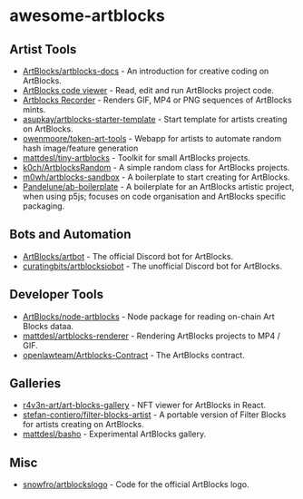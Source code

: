 # awesome-artblocks

## Artist Tools
- [ArtBlocks/artblocks-docs](https://github.com/ArtBlocks/artblocks-docs) - An introduction for creative coding on ArtBlocks.
- [ArtBlocks code viewer](https://art-blocks-viewer.davidfurlong1.repl.co/) - Read, edit and run ArtBlocks project code.
- [Artblocks Recorder](https://artblocks-renderer.netlify.app/) - Renders GIF, MP4 or PNG sequences of ArtBlocks mints.
- [asupkay/artblocks-starter-template](https://github.com/asupkay/artblocks-starter-template) - Start template for artists creating on ArtBlocks.
- [owenmoore/token-art-tools](https://github.com/owenmoore/token-art-tools) - Webapp for artists to automate random hash image/feature generation
- [mattdesl/tiny-artblocks](https://github.com/mattdesl/tiny-artblocks) - Toolkit for small ArtBlocks projects.
- [k0ch/ArtblocksRandom](https://github.com/k0ch/ArtblocksRandom) - A simple random class for ArtBlocks projects.
- [m0wh/artblocks-sandbox](https://github.com/m0wh/artblocks-sandbox) - A boilerplate to start creating for ArtBlocks.
- [Pandelune/ab-boilerplate](https://github.com/Pandelune/ab-boilerplate) - A boilerplate for an ArtBlocks artistic project, when using p5js; focuses on code organisation and ArtBlocks specific packaging.

## Bots and Automation
- [ArtBlocks/artbot](https://github.com/ArtBlocks/artbot) - The official Discord bot for ArtBlocks.
- [curatingbits/artblocksiobot](https://github.com/curatingbits/artblocksiobot) - The unofficial Discord bot for ArtBlocks.

## Developer Tools
- [ArtBlocks/node-artblocks](https://github.com/sheIby/node-artblocks) - Node package for reading on-chain Art Blocks dataa.
- [mattdesl/artblocks-renderer](https://github.com/mattdesl/artblocks-renderer) - Rendering ArtBlocks projects to MP4 / GIF.
- [openlawteam/Artblocks-Contract](https://github.com/openlawteam/Artblocks-Contract) - The ArtBlocks contract.

## Galleries
- [r4v3n-art/art-blocks-gallery](https://github.com/r4v3n-art/art-blocks-gallery) - NFT viewer for ArtBlocks in React.
- [stefan-contiero/filter-blocks-artist](https://github.com/stefan-contiero/filter-blocks-artist) - A portable version of Filter Blocks for artists creating on ArtBlocks.
- [mattdesl/basho](https://github.com/mattdesl/basho) - Experimental ArtBlocks gallery.

## Misc
- [snowfro/artblockslogo](https://github.com/snowfro/artblockslogo) - Code for the official ArtBlocks logo.
